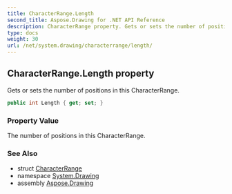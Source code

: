 ```yaml
---
title: CharacterRange.Length
second_title: Aspose.Drawing for .NET API Reference
description: CharacterRange property. Gets or sets the number of positions in this CharacterRange
type: docs
weight: 30
url: /net/system.drawing/characterrange/length/
---
```

## CharacterRange.Length property

Gets or sets the number of positions in this CharacterRange.

```csharp
public int Length { get; set; }
```

### Property Value

The number of positions in this CharacterRange.

### See Also

* struct [CharacterRange](../)
* namespace [System.Drawing](../../characterrange/)
* assembly [Aspose.Drawing](../../../)


